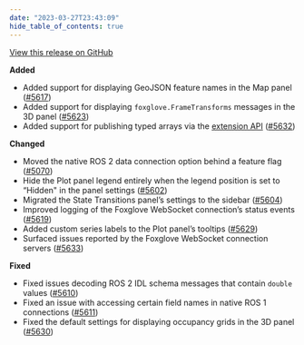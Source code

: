 ```yaml
---
date: "2023-03-27T23:43:09"
hide_table_of_contents: true
---
```

[View this release on GitHub](https://github.com/foxglove/studio/releases/tag/v1.46.0)

**Added**

- Added support for displaying GeoJSON feature names in the Map panel ([#5617](https://github.com/foxglove/studio/pull/5617))
- Added support for displaying `foxglove.FrameTransforms` messages in the 3D panel ([#5623](https://github.com/foxglove/studio/pull/5623))
- Added support for publishing typed arrays via the [extension API](https://foxglove.dev/docs/studio/extensions/getting-started) ([#5632](https://github.com/foxglove/studio/pull/5632))

**Changed**

- Moved the native ROS 2 data connection option behind a feature flag ([#5070](https://github.com/foxglove/studio/pull/5070))
- Hide the Plot panel legend entirely when the legend position is set to “Hidden" in the panel settings ([#5602](https://github.com/foxglove/studio/pull/5602))
- Migrated the State Transitions panel’s settings to the sidebar ([#5604](https://github.com/foxglove/studio/pull/5604))
- Improved logging of the Foxglove WebSocket connection’s status events ([#5619](https://github.com/foxglove/studio/pull/5619))
- Added custom series labels to the Plot panel’s tooltips ([#5629](https://github.com/foxglove/studio/pull/5629))
- Surfaced issues reported by the Foxglove WebSocket connection servers ([#5633](https://github.com/foxglove/studio/pull/5633))

**Fixed**

- Fixed issues decoding ROS 2 IDL schema messages that contain `double` values ([#5610](https://github.com/foxglove/studio/pull/5610))
- Fixed an issue with accessing certain field names in native ROS 1 connections ([#5611](https://github.com/foxglove/studio/pull/5611))
- Fixed the default settings for displaying occupancy grids in the 3D panel ([#5630](https://github.com/foxglove/studio/pull/5630))
